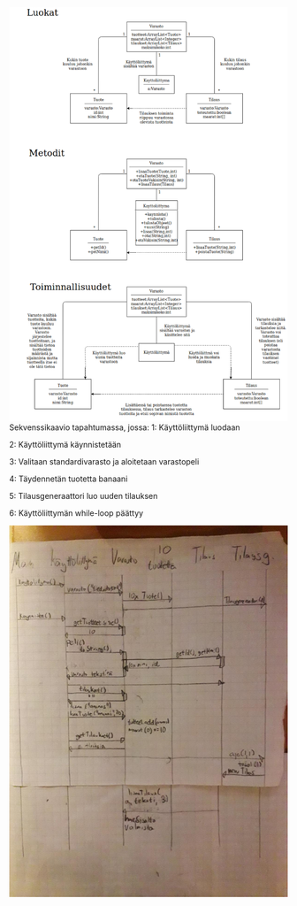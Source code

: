 <img src="https://raw.githubusercontent.com/Hipsterisiili/ohjelmistotuotanto/master/dokumentointi/LuokatMetoditToiminnot.png" width="800">
Sekvenssikaavio tapahtumassa, jossa:
1: Käyttöliittymä luodaan

2: Käyttöliittymä käynnistetään

3: Valitaan standardivarasto ja aloitetaan varastopeli

4: Täydennetän tuotetta banaani

5: Tilausgeneraattori luo uuden tilauksen

6: Käyttöliittymän while-loop päättyy

<img src="https://github.com/Hipsterisiili/ohjelmistotuotanto/blob/master/dokumentointi/WhatsApp%20Image%202019-04-16%20at%2021.36.34.jpeg" width="800">
